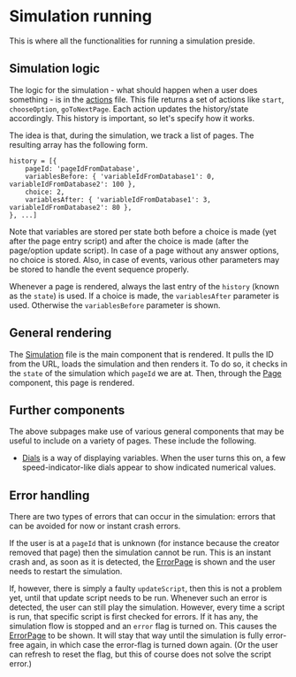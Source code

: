 # Simulation running

This is where all the functionalities for running a simulation preside.

## Simulation logic

The logic for the simulation - what should happen when a user does something - is in the [actions](./actions.js) file. This file returns a set of actions like `start`, `chooseOption`, `goToNextPage`. Each action updates the history/state accordingly. This history is important, so let's specify how it works.

The idea is that, during the simulation, we track a list of pages. The resulting array has the following form.

```
history = [{
	pageId: 'pageIdFromDatabase',
	variablesBefore: { 'variableIdFromDatabase1': 0, variableIdFromDatabase2': 100 },
	choice: 2,
	variablesAfter: { 'variableIdFromDatabase1': 3, variableIdFromDatabase2': 80 },
}, ...]
```

Note that variables are stored per state both before a choice is made (yet after the page entry script) and after the choice is made (after the page/option update script). In case of a page without any answer options, no choice is stored. Also, in case of events, various other parameters may be stored to handle the event sequence properly.

Whenever a page is rendered, always the last entry of the `history` (known as the `state`) is used. If a choice is made, the `variablesAfter` parameter is used. Otherwise the `variablesBefore` parameter is shown.

## General rendering

The [Simulation](./Simulation.jsx) file is the main component that is rendered. It pulls the ID from the URL, loads the simulation and then renders it. To do so, it checks in the `state` of the simulation which `pageId` we are at. Then, through the [Page](./subpages/Page.jsx) component, this page is rendered.

## Further components

The above subpages make use of various general components that may be useful to include on a variety of pages. These include the following.

- [Dials](./components/Dials.jsx) is a way of displaying variables. When the user turns this on, a few speed-indicator-like dials appear to show indicated numerical values.

## Error handling

There are two types of errors that can occur in the simulation: errors that can be avoided for now or instant crash errors.

If the user is at a `pageId` that is unknown (for instance because the creator removed that page) then the simulation cannot be run. This is an instant crash and, as soon as it is detected, the [ErrorPage](./subpages/ErrorPage.jsx) is shown and the user needs to restart the simulation.

If, however, there is simply a faulty `updateScript`, then this is not a problem yet, until that update script needs to be run. Whenever such an error is detected, the user can still play the simulation. However, every time a script is run, that specific script is first checked for errors. If it has any, the simulation flow is stopped and an `error` flag is turned on. This causes the [ErrorPage](./subpages/ErrorPage.jsx) to be shown. It will stay that way until the simulation is fully error-free again, in which case the error-flag is turned down again. (Or the user can refresh to reset the flag, but this of course does not solve the script error.)
